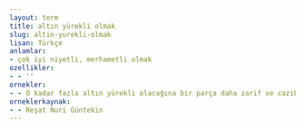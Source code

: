```yaml
---
layout: term
title: altın yürekli olmak
slug: altin-yurekli-olmak
lisan: Türkçe
anlamlar:
- çok iyi niyetli, merhametli olmak
ozellikler:
- - ''
ornekler:
- - O kadar fazla altın yürekli olacağına bir parça daha zarif ve cazibeli bir adam olsaydı.
orneklerkaynak:
- - Reşat Nuri Güntekin
---
```


